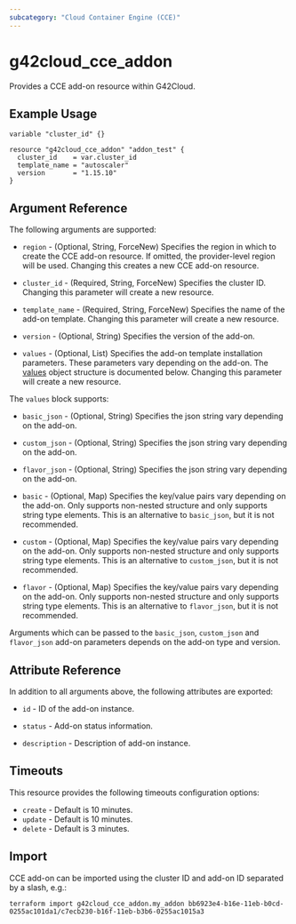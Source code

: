 ```yaml
---
subcategory: "Cloud Container Engine (CCE)"
---
```


# g42cloud_cce_addon

Provides a CCE add-on resource within G42Cloud.

## Example Usage

```hcl
variable "cluster_id" {}

resource "g42cloud_cce_addon" "addon_test" {
  cluster_id    = var.cluster_id
  template_name = "autoscaler"
  version       = "1.15.10"
}
```

## Argument Reference

The following arguments are supported:

* `region` - (Optional, String, ForceNew) Specifies the region in which to create the CCE add-on resource.
  If omitted, the provider-level region will be used. Changing this creates a new CCE add-on resource.

* `cluster_id` - (Required, String, ForceNew) Specifies the cluster ID.
  Changing this parameter will create a new resource.

* `template_name` - (Required, String, ForceNew) Specifies the name of the add-on template.
  Changing this parameter will create a new resource.

* `version` - (Optional, String) Specifies the version of the add-on.

* `values` - (Optional, List) Specifies the add-on template installation parameters.
  These parameters vary depending on the add-on. The [values](#cce_values) object structure is documented below.
  Changing this parameter will create a new resource.

<a name="cce_values"></a>
The `values` block supports:

* `basic_json` - (Optional, String) Specifies the json string vary depending on the add-on.

* `custom_json` - (Optional, String) Specifies the json string vary depending on the add-on.

* `flavor_json` - (Optional, String) Specifies the json string vary depending on the add-on.

* `basic` - (Optional, Map) Specifies the key/value pairs vary depending on the add-on.
  Only supports non-nested structure and only supports string type elements.
  This is an alternative to `basic_json`, but it is not recommended.

* `custom` - (Optional, Map) Specifies the key/value pairs vary depending on the add-on.
  Only supports non-nested structure and only supports string type elements.
  This is an alternative to `custom_json`, but it is not recommended.

* `flavor` - (Optional, Map) Specifies the key/value pairs vary depending on the add-on.
  Only supports non-nested structure and only supports string type elements.
  This is an alternative to `flavor_json`, but it is not recommended.

Arguments which can be passed to the `basic_json`, `custom_json` and `flavor_json` add-on parameters depends on
the add-on type and version.

## Attribute Reference

In addition to all arguments above, the following attributes are exported:

* `id` - ID of the add-on instance.

* `status` - Add-on status information.

* `description` - Description of add-on instance.

## Timeouts

This resource provides the following timeouts configuration options:

* `create` - Default is 10 minutes.
* `update` - Default is 10 minutes.
* `delete` - Default is 3 minutes.

## Import

CCE add-on can be imported using the cluster ID and add-on ID separated by a slash, e.g.:

```shell
terraform import g42cloud_cce_addon.my_addon bb6923e4-b16e-11eb-b0cd-0255ac101da1/c7ecb230-b16f-11eb-b3b6-0255ac1015a3
```
